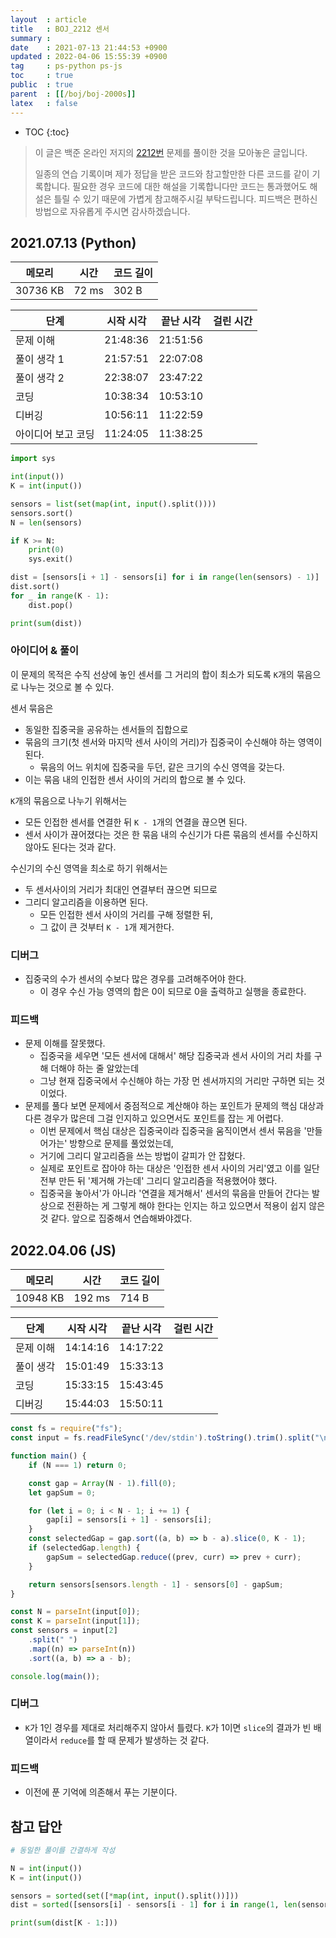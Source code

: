 ```yaml
---
layout  : article
title   : BOJ_2212 센서
summary : 
date    : 2021-07-13 21:44:53 +0900
updated : 2022-04-06 15:55:39 +0900
tag     : ps-python ps-js
toc     : true
public  : true
parent  : [[/boj/boj-2000s]]
latex   : false
---
```

* TOC
{:toc}

> 이 글은 백준 온라인 저지의 [2212번](https://www.acmicpc.net/problem/2212) 문제를 풀이한 것을 모아놓은 글입니다.
>
> 일종의 연습 기록이며 제가 정답을 받은 코드와 참고할만한 다른 코드를 같이 기록합니다. 필요한 경우 코드에 대한 해설을 기록합니다만 코드는 통과했어도 해설은 틀릴 수 있기 때문에 가볍게 참고해주시길 부탁드립니다. 피드백은 편하신 방법으로 자유롭게 주시면 감사하겠습니다.

## 2021.07.13 (Python)

| 메모리    | 시간  | 코드 길이 |
| --------- | ----- | --------- |
| 30736 KB  | 72 ms | 302 B     |

| 단계               | 시작 시각 | 끝난 시각 | 걸린 시간 |
| ------------------ | --------- | --------- | --------- |
| 문제 이해          | 21:48:36  | 21:51:56  |           |
| 풀이 생각 1        | 21:57:51  | 22:07:08  |           |
| 풀이 생각 2        | 22:38:07  | 23:47:22  |           |
| 코딩               | 10:38:34  | 10:53:10  |           |
| 디버깅             | 10:56:11  | 11:22:59  |           |
| 아이디어 보고 코딩 | 11:24:05  | 11:38:25  |           |

```python
import sys

int(input())
K = int(input())

sensors = list(set(map(int, input().split())))
sensors.sort()
N = len(sensors)

if K >= N:
    print(0)
    sys.exit()

dist = [sensors[i + 1] - sensors[i] for i in range(len(sensors) - 1)] 
dist.sort()
for _ in range(K - 1):
    dist.pop()

print(sum(dist))
```

### 아이디어 & 풀이

이 문제의 목적은 수직 선상에 놓인 센서를 그 거리의 합이 최소가 되도록 `K`개의 묶음으로 나누는 것으로 볼 수 있다.

센서 묶음은

* 동일한 집중국을 공유하는 센서들의 집합으로
* 묶음의 크기(첫 센서와 마지막 센서 사이의 거리)가 집중국이 수신해야 하는 영역이 된다.
    * 묶음의 어느 위치에 집중국을 두던, 같은 크기의 수신 영역을 갖는다.
* 이는 묶음 내의 인접한 센서 사이의 거리의 합으로 볼 수 있다.

`K`개의 묶음으로 나누기 위해서는

* 모든 인접한 센서를 연결한 뒤 `K - 1`개의 연결을 끊으면 된다.
* 센서 사이가 끊어졌다는 것은 한 묶음 내의 수신기가 다른 묶음의 센서를 수신하지 않아도 된다는 것과 같다.

수신기의 수신 영역을 최소로 하기 위해서는

* 두 센서사이의 거리가 최대인 연결부터 끊으면 되므로
* 그리디 알고리즘을 이용하면 된다.
    * 모든 인접한 센서 사이의 거리를 구해 정렬한 뒤,
    * 그 값이 큰 것부터 `K - 1`개 제거한다.

### 디버그

* 집중국의 수가 센서의 수보다 많은 경우를 고려해주어야 한다.
    * 이 경우 수신 가능 영역의 합은 0이 되므로 0을 출력하고 실행을 종료한다.

### 피드백

* 문제 이해를 잘못했다.
    * 집중국을 세우면 '모든 센서에 대해서' 해당 집중국과 센서 사이의 거리 차를 구해 더해야 하는 줄 알았는데
    * 그냥 현재 집중국에서 수신해야 하는 가장 먼 센서까지의 거리만 구하면 되는 것이었다.
* 문제를 풀다 보면 문제에서 중점적으로 계산해야 하는 포인트가 문제의 핵심 대상과 다른 경우가 많은데 그걸 인지하고 있으면서도 포인트를 잡는 게 어렵다.
    * 이번 문제에서 핵심 대상은 집중국이라 집중국을 움직이면서 센서 묶음을 '만들어가는' 방향으로 문제를 풀었었는데,
    * 거기에 그리디 알고리즘을 쓰는 방법이 갈피가 안 잡혔다.
    * 실제로 포인트로 잡아야 하는 대상은 '인접한 센서 사이의 거리'였고 이를 일단 전부 만든 뒤 '제거해 가는데' 그리디 알고리즘을 적용했어야 했다.
    * 집중국을 놓아서'가 아니라 '연결을 제거해서' 센서의 묶음을 만들어 간다는 발상으로 전환하는 게 그렇게 해야 한다는 인지는 하고 있으면서 적용이 쉽지 않은 것 같다. 앞으로 집중해서 연습해봐야겠다.

## 2022.04.06 (JS)

| 메모리    | 시간   | 코드 길이 |
| --------- | -----  | --------- |
| 10948 KB  | 192 ms | 714 B     |

| 단계               | 시작 시각 | 끝난 시각 | 걸린 시간 |
| ------------------ | --------- | --------- | --------- |
| 문제 이해          | 14:14:16  | 14:17:22  |           |
| 풀이 생각          | 15:01:49  | 15:33:13  |           |
| 코딩               | 15:33:15  | 15:43:45  |           |
| 디버깅             | 15:44:03  | 15:50:11  |           |

```js
const fs = require("fs");
const input = fs.readFileSync('/dev/stdin').toString().trim().split("\n");

function main() {
    if (N === 1) return 0;

    const gap = Array(N - 1).fill(0);
    let gapSum = 0;

    for (let i = 0; i < N - 1; i += 1) {
        gap[i] = sensors[i + 1] - sensors[i];
    }
    const selectedGap = gap.sort((a, b) => b - a).slice(0, K - 1);
    if (selectedGap.length) {
        gapSum = selectedGap.reduce((prev, curr) => prev + curr);
    }

    return sensors[sensors.length - 1] - sensors[0] - gapSum;
}

const N = parseInt(input[0]);
const K = parseInt(input[1]);
const sensors = input[2]
    .split(" ")
    .map((n) => parseInt(n))
    .sort((a, b) => a - b);

console.log(main());
```

### 디버그

* `K`가 1인 경우를 제대로 처리해주지 않아서 틀렸다. `K`가 1이면 `slice`의 결과가 빈 배열이라서 `reduce`를 할 때 문제가 발생하는 것 같다.

### 피드백

* 이전에 푼 기억에 의존해서 푸는 기분이다.

## 참고 답안

```python
# 동일한 풀이를 간결하게 작성

N = int(input())
K = int(input())

sensors = sorted(set([*map(int, input().split())]))
dist = sorted([sensors[i] - sensors[i - 1] for i in range(1, len(sensors))], reverse=True)

print(sum(dist[K - 1:]))
```
